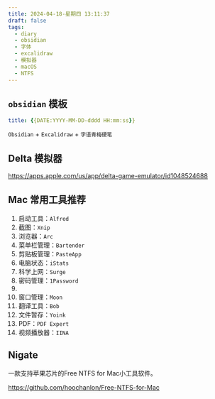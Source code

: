 ```yaml
---
title: 2024-04-18-星期四 13:11:37
draft: false
tags:
  - diary
  - obsidian
  - 字体
  - excalidraw
  - 模拟器
  - macOS
  - NTFS
---
```


## `obsidian` 模板

```YAML
title: {{DATE:YYYY-MM-DD-dddd HH:mm:ss}}
```

`Obsidian` + `Excalidraw` + `字语青梅硬笔`

## Delta 模拟器

https://apps.apple.com/us/app/delta-game-emulator/id1048524688

## Mac 常用工具推荐

1. 启动工具：`Alfred`
2. 截图：`Xnip`
3. 浏览器：`Arc`
4. 菜单栏管理：`Bartender`
5. 剪贴板管理：`PasteApp`
6. 电脑状态：`iStats`
7. 科学上网：`Surge`
8. 密码管理：`1Password`
9.
10. 窗口管理：`Moon`
11. 翻译工具：`Bob`
12. 文件暂存：`Yoink`
13. PDF：`PDF Expert`
14. 视频播放器：`IINA`

## Nigate

一款支持苹果芯片的Free NTFS for Mac小工具软件。

https://github.com/hoochanlon/Free-NTFS-for-Mac

